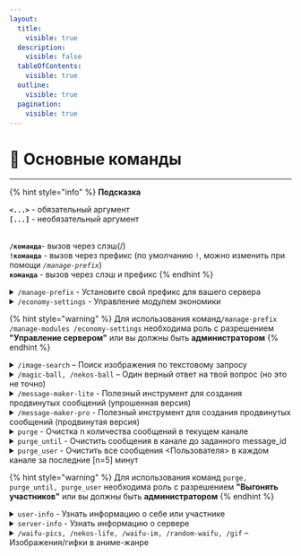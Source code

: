 ```yaml
---
layout:
  title:
    visible: true
  description:
    visible: false
  tableOfContents:
    visible: true
  outline:
    visible: true
  pagination:
    visible: true
---
```


# 🌟 Основные команды

***

{% hint style="info" %}
**Подсказка**

**`<...>`** - обязательный аргумент\
**`[...]`** - необязательный аргумент

\
**`/команда`**- вызов через слэш(/)\
**`!команда`** - вызов через префикс (по умолчанию `!`, можно изменить при помощи _`/manage-prefix`_)\
**`команда`** - вызов через слэш и префикс
{% endhint %}

<details>

<summary><code>/manage-prefix</code> - Установите свой префикс для вашего сервера</summary>

**Пример:**

`/manage-prefix prefix: ?`

</details>

<details>

<summary><code>/economy-settings</code> - Управление модулем экономики</summary>

**Пример:**

`/economy-settings settings: перевод и принятие средств с других серверов action: разрешить`

</details>

{% hint style="warning" %}
Для использования команд`/manage-prefix /manage-modules /economy-settings` необходима роль с разрешением **"Управление сервером"** или вы должны быть **администратором**
{% endhint %}

<details>

<summary><code>/image-search</code> – Поиск изображения по текстовому запросу</summary>

**Пример:**

`/image-search query: apple`

</details>

<details>

<summary><code>/magic-ball, /nekos-ball</code> – Один верный ответ на твой вопрос (но это не точно)</summary>

**Пример:**

`/magic-ball question: Это вопрос?`

</details>

<details>

<summary><code>/message-maker-lite</code> - Полезный инструмент для создания продвинутых cообщений (упрошенная версия)</summary>

**Пример:**

`/embed-pro title: Это эмбед description: Да, это так color: blue text: @RZX-bot#2626`

![](<../.gitbook/assets/image (5).png>)&#x20;

</details>

<details>

<summary><code>/message-maker-pro</code> - Полезный инструмент для создания продвинутых сообщений (продвинутая версия)</summary>

Все визуально и просто

![](<../.gitbook/assets/image (4).png>)

</details>

<details>

<summary><code>purge</code> - Очистка n количества сообщений в текущем канале</summary>

**Использование:**

**`purge <количество сообщений>`**

**Пример:**

**`!purge 5`**

</details>

<details>

<summary><code>purge_until</code> - Очистить сообщения в канале до заданного message_id</summary>

**Использование:**

`purge_until <id сообщения>`

**Пример:**

`!purge_until 1200619381080731648`

</details>

<details>

<summary><code>purge_user</code> - Очистить все сообщения &#x3C;Пользователя> в каждом канале за последние [n=5] минут</summary>

**Использование:**

`purge_user <упоминание участника> [За последние сколько минут (по умолчанию 5)]`

**Пример:**

`!purge_user @Retrilzzy 10`

</details>

{% hint style="warning" %}
Для использования команд `purge, purge_until, purge_user` необходима роль с разрешением **"Выгонять участников"** или вы должны быть **администратором**
{% endhint %}

<details>

<summary><code>user-info</code> - Узнать информацию о себе или участнике</summary>

**Использование:**

`user-info [упоминание участника]`

**Пример:**

`!user-info @Retrilzzy`

</details>

<details>

<summary><code>server-info</code> - Узнать информацию о сервере</summary>

**Пример:**\
`!server-info`

</details>

<details>

<summary><code>/waifu-pics, /nekos-life, /waifu-im, /random-waifu, /gif</code> – Изображения/гифки в аниме-жанре</summary>

**Примеры:**

`/waifu-im tag: waifu tag2: uniform`

`/nekos-life tag: neko`

</details>
